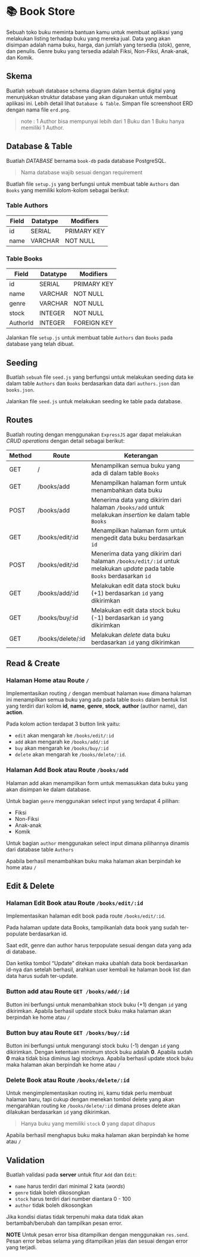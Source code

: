# 📚 Book Store

Sebuah toko buku meminta bantuan kamu untuk membuat aplikasi yang melakukan listing terhadap buku yang mereka jual. Data yang akan disimpan adalah nama buku, harga, dan jumlah yang tersedia (stok), genre, dan penulis. Genre buku yang tersedia adalah Fiksi, Non-Fiksi, Anak-anak, dan Komik.

## Skema
Buatlah sebuah database schema diagram dalam bentuk digital yang menunjukkan struktur database yang akan digunakan untuk membuat aplikasi ini. Lebih detail lihat `Database & Table`.
Simpan file screenshoot ERD dengan nama file `erd.png`.

>note : 1 Author bisa mempunyai lebih dari 1 Buku dan 1 Buku hanya memiliki 1 Author.

## Database & Table
Buatlah *DATABASE* bernama `book-db` pada database PostgreSQL.
> Nama database wajib sesuai dengan requirement

Buatlah file `setup.js` yang berfungsi untuk membuat table `Authors` dan `Books` yang memiliki kolom-kolom sebagai berikut:

### Table Authors
| Field         | Datatype | Modifiers   |
| ------------- | -------- | ----------- |
| id            | SERIAL   | PRIMARY KEY |
| name          | VARCHAR  | NOT NULL    |

### Table Books
| Field         | Datatype | Modifiers   |
| ------------- | -------- | ----------- |
| id            | SERIAL   | PRIMARY KEY |
| name          | VARCHAR  | NOT NULL    |
| genre         | VARCHAR  | NOT NULL    |
| stock         | INTEGER  | NOT NULL    |
| AuthorId      | INTEGER  | FOREIGN KEY |

Jalankan file `setup.js` untuk membuat table `Authors` dan `Books` pada database yang telah dibuat.

## Seeding
Buatlah `sebuah` file `seed.js` yang berfungsi untuk melakukan seeding data ke dalam table `Authors` dan `Books` berdasarkan data dari `authors.json` dan `books.json`.

Jalankan file `seed.js` untuk melakukan seeding ke table pada database.

## Routes

Buatlah routing dengan menggunakan `ExpressJS` agar dapat melakukan *CRUD operations* dengan detail sebagai berikut:

| Method | Route              | Keterangan                                                                                                                      |
| ------ | -----------------  | ------------------------------------------------------------------------------------------------------------------------------- |
| GET    | /                  | Menampilkan semua buku yang ada di dalam table `Books`                                                                          |
| GET    | /books/add         | Menampilkan halaman form untuk menambahkan data buku                                                                            |
| POST   | /books/add         | Menerima data yang dikirim dari halaman `/books/add` untuk melakukan _insertion_ ke dalam table `Books`                         |
| GET    | /books/edit/:id    | Menampilkan halaman form untuk mengedit data buku berdasarkan `id`                                                              |
| POST   | /books/edit/:id    | Menerima data yang dikirim dari halaman `/books/edit/:id` untuk melakukan _update_ pada table `Books` berdasarkan `id`          |
| GET    | /books/add/:id   | Melakukan edit data stock buku (+1) berdasarkan `id` yang dikirimkan                                              |
| GET    | /books/buy/:id   | Melakukan edit data stock buku (-1) berdasarkan `id` yang dikirimkan                                               |
| GET    | /books/delete/:id  | Melakukan _delete_ data buku berdasarkan `id` yang dikirimkan                                                                   |

## Read & Create
### Halaman Home atau Route `/`
Implementasikan routing `/` dengan membuat halaman `Home` dimana halaman ini menampilkan semua buku yang ada pada table `Books` dalam bentuk list yang terdiri dari kolom **id**, **name**, **genre**, **stock**, **author** (author name), dan **action**.

Pada kolom action terdapat 3 button link yaitu:
- `edit` akan mengarah ke  `/books/edit/:id`
- `add` akan mengarah ke  `/books/add/:id`
- `buy` akan mengarah ke  `/books/buy/:id`
- `delete` akan mengarah ke `/books/delete/:id`.

### Halaman Add Book atau Route `/books/add`
Halaman add akan menampilkan form untuk memasukkan data buku yang akan disimpan ke dalam database.

Untuk bagian `genre` menggunakan select input yang terdapat 4 pilihan:
  - Fiksi
  - Non-Fiksi
  - Anak-anak
  - Komik

Untuk bagian `author` menggunakan select input dimana pilihannya dinamis dari database table `Authors`

Apabila berhasil menambahkan buku maka halaman akan berpindah ke home atau `/`

## Edit & Delete
### Halaman Edit Book atau Route `/books/edit/:id`
Implementasikan halaman edit book pada route `/books/edit/:id`.

Pada halaman update data Books, tampilkanlah data book yang sudah ter-populate berdasarkan id.

Saat edit, genre dan author harus terpopulate sesuai dengan data yang ada di database.

Dan ketika tombol “Update” ditekan maka ubahlah data book berdasarkan id-nya dan setelah berhasil, arahkan user kembali ke halaman book list dan data harus sudah ter-update.

### Button add atau Route `GET /books/add/:id`
Button ini berfungsi untuk menambahkan stock buku (+1) dengan `id` yang dikirimkan.
Apabila berhasil update stock buku maka halaman akan berpindah ke home atau `/`

### Button buy atau Route `GET /books/buy/:id`
Button ini berfungsi untuk mengurangi stock buku (-1) dengan `id` yang dikirimkan. Dengan ketentuan minimum stock buku adalah **0**. Apabila sudah **0** maka tidak bisa diminus lagi stocknya.
Apabila berhasil update stock buku maka halaman akan berpindah ke home atau `/`

### Delete Book atau Route `/books/delete/:id`
Untuk mengimplementasikan routing ini, kamu tidak perlu membuat halaman baru, tapi cukup dengan menekan tombol delete yang akan mengarahkan routing ke `/books/delete/:id` dimana proses delete akan dilakukan berdasarkan `id` yang dikirimkan.
> Hanya buku yang memiliki `stock` **0** yang dapat dihapus

Apabila berhasil menghapus buku maka halaman akan berpindah ke home atau `/`

## Validation
Buatlah validasi pada **server** untuk fitur `Add` dan `Edit`:

- `name` harus terdiri dari minimal 2 kata (*words*)
- `genre` tidak boleh dikosongkan
- `stock` harus terdiri dari number diantara 0 - 100
- `author` tidak boleh dikosongkan

Jika kondisi diatas tidak terpenuhi maka data tidak akan bertambah/berubah dan tampilkan pesan error.

**NOTE**
Untuk pesan error bisa ditampilkan dengan menggunakan `res.send`. Pesan error bebas selama yang ditampilkan jelas dan sesuai dengan error yang terjadi.
